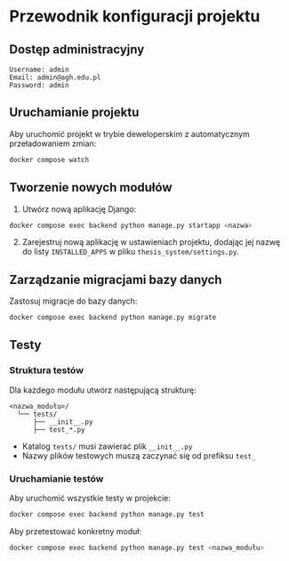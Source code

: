# Przewodnik konfiguracji projektu

## Dostęp administracyjny
```
Username: admin
Email: admin@agh.edu.pl
Password: admin
```

## Uruchamianie projektu
Aby uruchomić projekt w trybie deweloperskim z automatycznym przeładowaniem zmian:
```bash
docker compose watch
```

## Tworzenie nowych modułów
1. Utwórz nową aplikację Django:
```bash
docker compose exec backend python manage.py startapp <nazwa>
```

2. Zarejestruj nową aplikację w ustawieniach projektu, dodając jej nazwę do listy `INSTALLED_APPS` w pliku `thesis_system/settings.py`.

## Zarządzanie migracjami bazy danych
Zastosuj migracje do bazy danych:
```bash
docker compose exec backend python manage.py migrate
```

## Testy

### Struktura testów
Dla każdego modułu utwórz następującą strukturę:
```
<nazwa_modułu>/
  └── tests/
      ├── __init__.py
      ├── test_*.py
```

- Katalog `tests/` musi zawierać plik `__init__.py`
- Nazwy plików testowych muszą zaczynać się od prefiksu `test_`

### Uruchamianie testów
Aby uruchomić wszystkie testy w projekcie:
```bash
docker compose exec backend python manage.py test
```

Aby przetestować konkretny moduł:
```bash
docker compose exec backend python manage.py test <nazwa_modułu>
```